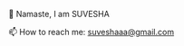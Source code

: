 👋 Namaste, I am SUVESHA

 

 
📫 How to reach me: suveshaaa@gmail.com


<!---
suveshak/suveshak is a ✨ special ✨ repository because its `README.md` (this file) appears on your GitHub profile.
You can click the Preview link to take a look at your changes.
--->
